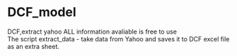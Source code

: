 # DCF_model
DCF,extract yahoo
ALL information avaliable is free to use  
The script extract_data - take data from Yahoo and saves it to DCF excel file as an extra sheet.
